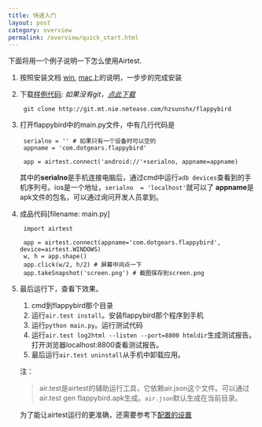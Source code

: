 ```yaml
--- 
title: 快速入门
layout: post
category: overview
permalink: /overview/quick_start.html
---
```


下面将用一个例子说明一下怎么使用Airtest.


1. 按照安装文档 [win]({{site.baseurl}}/deployment/win-installing.html), [mac]({{site.baseurl}}/deployment/mac-installing.html)上的说明，一步步的完成安装

2. 下载[样例代码](http://git.mt.nie.netease.com/hzsunshx/flappybird): *如果没有git，[点此下载](http://goandroid.qiniudn.com/Git-1.9.4-preview20140929.exe)*

		git clone http://git.mt.nie.netease.com/hzsunshx/flappybird

3. 打开flappybird中的main.py文件，中有几行代码是

		serialno = '' # 如果只有一个设备时可以空的
        appname = 'com.dotgears.flappybird'

		app = airtest.connect('android://'+serialno, appname=appname)

    其中的**serialno**是手机连接电脑后，通过cmd中运行`adb devices`查看到的手机序列号。ios是一个地址，`serialno  = 'localhost'`就可以了
    **appname**是apk文件的包名，可以通过询问开发人员拿到。

4. 成品代码[filename: main.py]

        import airtest

        app = airtest.connect(appname='com.dotgears.flappybird', device=airtest.WINDOWS)
        w, h = app.shape()
        app.click(w/2, h/2) # 屏幕中间点一下
        app.takeSnapshot('screen.png') # 截图保存到screen.png

5. 最后运行下，查看下效果。

    1. cmd到flappybird那个目录
    2. 运行`air.test install`。安装flappybird那个程序到手机
    3. 运行`python main.py`。运行测试代码
    4. 运行`air.test log2html --listen --port=8800 htmldir`生成测试报告。打开浏览器localhost:8800查看测试报告。
    5. 最后运行`air.test uninstall`从手机中卸载应用。

    注：

    >air.test是airtest的辅助运行工具，它依赖air.json这个文件。可以通过air.test gen flappybird.apk生成。`air.json`默认生成在当前目录。

    为了能让airtest运行的更准确，还需要参考下[配置的设置]({site.baseurl}/components/setting.html)
